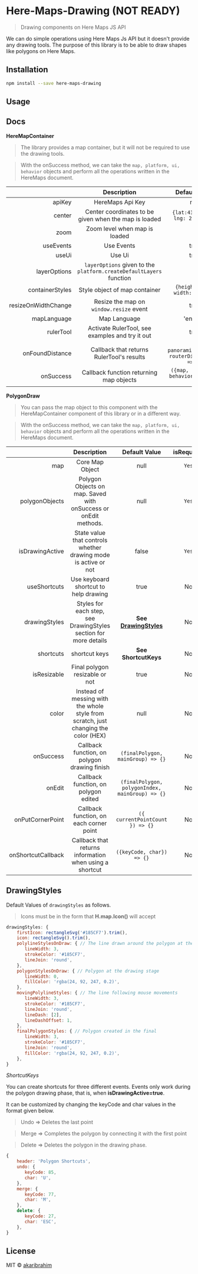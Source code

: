 # Here-Maps-Drawing (NOT READY)

> Drawing components on Here Maps JS API

We can do simple operations using Here Maps Js API but it doesn't provide any drawing tools. The purpose of this library is to be able to draw shapes like polygons on Here Maps.

## Installation

```bash
npm install --save here-maps-drawing
```

## Usage

## Docs

**HereMapContainer**

> The library provides a map container, but it will not be required to use the drawing tools.

> With the onSuccess method, we can take the `map, platform, ui, behavior` objects and perform all the operations written in the HereMaps document.

|                     |                             Description                             |                  Default Value                  | isRequired |
| ------------------: | :-----------------------------------------------------------------: | :---------------------------------------------: | :--------: |
|              apiKey |                          HereMaps Api Key                           |                      null                       |   `Yes`    |
|              center |        Center coordinates to be given when the map is loaded        |        `{lat:41.03115 , lng: 29.00214}`         |     No     |
|                zoom |                    Zoom level when map is loaded                    |                        9                        |     No     |
|           useEvents |                             Use Events                              |                      true                       |     No     |
|               useUi |                               Use Ui                                |                      true                       |     No     |
|        layerOptions | `layerOptions` given to the `platform.createDefaultLayers` function |                       {}                        |     No     |
|     containerStyles |                    Style object of map container                    |         `{height: 500, width: '100%'}`          |     No     |
| resizeOnWidthChange |               Resize the map on `window.resize` event               |                      true                       |     No     |
|         mapLanguage |                            Map Language                             |                     'en-US'                     |     No     |
|           rulerTool |           Activate RulerTool, see examples and try it out           |                      true                       |     No     |
|     onFoundDistance |              Callback that returns RulerTool's results              | `({ panoramicDistance, routerDistance }) => {}` |     No     |
|           onSuccess |               Callback function returning map objects               |     `({map, platform, behavior, ui}) => {}`     |     No     |

**PolygonDraw**

> You can pass the map object to this component with the HereMapContainer component of this library or in a different way.

> With the onSuccess method, we can take the `map, platform, ui, behavior` objects and perform all the operations written in the HereMaps document.

|                    |                                     Description                                     |                  Default Value                  | isRequired |
| -----------------: | :---------------------------------------------------------------------------------: | :---------------------------------------------: | :--------: |
|                map |                                   Core Map Object                                   |                      null                       |   `Yes`    |
|     polygonObjects |           Polygon Objects on map. Saved with onSuccess or onEdit methods.           |                      null                       |   `Yes`    |
|    isDrawingActive |           State value that controls whether drawing mode is active or not           |                      false                      |   `Yes`    |
|       useShortcuts |                        Use keyboard shortcut to help drawing                        |                      true                       |     No     |
|      drawingStyles |          Styles for each step, see DrawingStyles section for more details           |     **See [DrawingStyles](#DrawingStyles)**     |     No     |
|          shortcuts |                                    shortcut keys                                    |              **See ShortcutKeys**               |     No     |
|        isResizable |                           Final polygon resizable or not                            |                      true                       |     No     |
|              color | Instead of messing with the whole style from scratch, just changing the color (HEX) |                      null                       |     No     |
|          onSuccess |                    Callback function, on polygon drawing finish                     |        `(finalPolygon, mainGroup) => {}`        |     No     |
|             onEdit |                        Callback function, on polygon edited                         | `(finalPolygon, polygonIndex, mainGroup) => {}` |     No     |
|   onPutCornerPoint |                       Callback function, on each corner point                       |         `({ currentPointCount }) => {}`         |     No     |
| onShortcutCallback |               Callback that returns information when using a shortcut               |            `({keyCode, char}) => {}`            |     No     |

## DrawingStyles

Default Values of `drawingStyles` as follows.

> Icons must be in the form that **H.map.Icon()** will accept

```js
drawingStyles: {
    firstIcon: rectangleSvg('#185CF7').trim(),
    icon: rectangleSvg().trim(),
    polylineStylesOnDraw: { // The line drawn around the polygon at the drawing stage
       lineWidth: 3,
       strokeColor: '#185CF7',
       lineJoin: 'round',
    },
    polygonStylesOnDraw: { // Polygon at the drawing stage
       lineWidth: 0,
       fillColor: 'rgba(24, 92, 247, 0.2)',
    },
    movingPolylineStyles: { // The line following mouse movements
       lineWidth: 3,
       strokeColor: '#185CF7',
       lineJoin: 'round',
       lineDash: [2],
       lineDashOffset: 1,
    },
    finalPolygonStyles: { // Polygon created in the final
       lineWidth: 3,
       strokeColor: '#185CF7',
       lineJoin: 'round',
       fillColor: 'rgba(24, 92, 247, 0.2)',
    },
}
```

_ShortcutKeys_

You can create shortcuts for three different events. Events only work during the polygon drawing phase, that is, when **isDrawingActive=true**.

It can be customized by changing the keyCode and char values in the format given below.

> Undo => Deletes the last point

> Merge => Completes the polygon by connecting it with the first point

> Delete => Deletes the polygon in the drawing phase.

```js
{
    header: 'Polygon Shortcuts',
    undo: {
       keyCode: 85,
       char: 'U',
    },
    merge: {
       keyCode: 77,
       char: 'M',
    },
    delete: {
       keyCode: 27,
       char: 'ESC',
    },
}
```

## License

MIT © [akaribrahim](https://github.com/akaribrahim)
